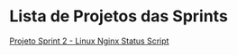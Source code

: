 # Lista de Projetos das Sprints
<a href=Projeto_Sprint2>Projeto Sprint 2 - Linux Nginx Status Script</a>
</details>

